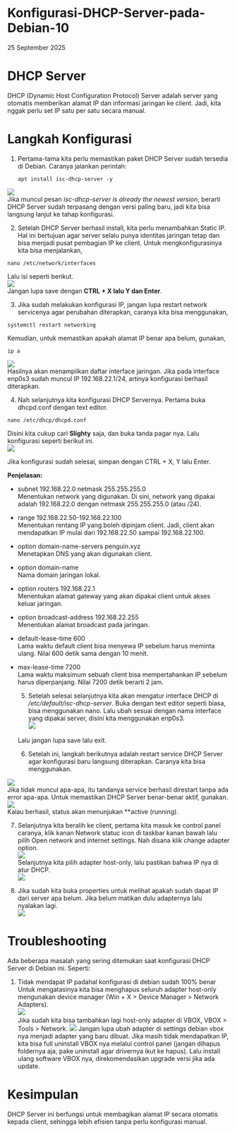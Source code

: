 # Konfigurasi-DHCP-Server-pada-Debian-10
25 September 2025  

# DHCP Server
  DHCP (Dynamic Host Configuration Protocol) Server adalah server yang otomatis memberikan alamat IP dan informasi jaringan ke client. Jadi, kita nggak perlu set IP satu per satu secara manual.  
    
# Langkah Konfigurasi  
  1. Pertama-tama kita perlu memastikan paket DHCP Server sudah tersedia di Debian. Caranya jalankan perintah:

         apt install isc-dhcp-server -y
![](IMAGES/)  
    Jika muncul pesan *isc-dhcp-server is already the newest version*, berarti DHCP Server sudah terpasang dengan versi paling baru, jadi kita bisa langsung lanjut ke tahap konfigurasi.  
      
  2. Setelah DHCP Server berhasil install, kita perlu menambahkan Static IP. Hal ini bertujuan agar server selalu punya identitas jaringan tetap dan bisa menjadi pusat pembagian IP ke client. Untuk mengkonfigurasinya kita bisa menjalankan,  

    nano /etc/network/interfaces
  Lalu isi seperti berikut.  
![](IMAGES/)  
  Jangan lupa save dengan **CTRL + X lalu Y dan Enter**.  
    
  3. Jika sudah melakukan konfigurasi IP, jangan lupa restart network servicenya agar perubahan diterapkan, caranya kita bisa menggunakan,  
    
    systemctl restart networking
  Kemudian, untuk memastikan apakah alamat IP benar apa belum, gunakan,  

    ip a
![](IMAGES/)  
  Hasilnya akan menampilkan daftar interface jaringan. Jika pada interface enp0s3 sudah muncul IP 192.168.22.1/24, artinya konfigurasi berhasil diterapkan.  
    
  4. Nah selanjutnya kita konfigurasi DHCP Servernya. Pertama buka dhcpd.conf dengan text editor.

    nano /etc/dhcp/dhcpd.conf
  Disini kita cukup cari **Slighty** saja, dan buka tanda pagar nya. Lalu konfigurasi seperti berikut ini.  
![](IMAGES/)  
  
  Jika konfigurasi sudah selesai, simpan dengan CTRL + X, Y lalu Enter.  
    
**Penjelasan:**
- subnet 192.168.22.0 netmask 255.255.255.0  
    Menentukan network yang digunakan. Di sini, network yang dipakai adalah 192.168.22.0 dengan netmask 255.255.255.0 (atau /24).  
- range 192.168.22.50-192.168.22.100  
    Menentukan rentang IP yang boleh dipinjam client. Jadi, client akan mendapatkan IP mulai dari 192.168.22.50 sampai 192.168.22.100.  
- option domain-name-servers penguin.xyz  
    Menetapkan DNS yang akan digunakan client.  
- option domain-name  
    Nama domain jaringan lokal.  
- option routers 192.168.22.1  
    Menentukan alamat gateway yang akan dipakai client untuk akses keluar jaringan.  
- option broadcast-address 192.168.22.255  
    Menentukan alamat broadcast pada jaringan.  
- default-lease-time 600  
    Lama waktu default client bisa menyewa IP sebelum harus meminta ulang. Nilai 600 detik sama dengan 10 menit.  
- max-lease-time 7200  
    Lama waktu maksimum sebuah client bisa mempertahankan IP sebelum harus diperpanjang. Nilai 7200 detik berarti 2 jam.  
  
  5. Setelah selesai selanjutnya kita akan mengatur interface DHCP di */etc/default/isc-dhcp-server*. Buka dengan text editor seperti biasa, bisa menggunakan nano. Lalu ubah sesuai dengan nama interface yang dipakai server, disini kita menggunakan enp0s3.   
![](IMAGES/)  
  
  Lalu jangan lupa save lalu exit.  

  6. Setelah ini, langkah berikutnya adalah restart service DHCP Server agar konfigurasi baru langsung diterapkan. Caranya kita bisa menggunakan.  
       
![](IMAGES/)  
     Jika tidak muncul apa-apa, itu tandanya service berhasil direstart tanpa ada error apa-apa. Untuk memastikan DHCP Server benar-benar aktif, gunakan.  
![](IMAGES/)  
     Kalau berhasil, status akan menunjukan **active (running).  
  
  7. Selanjutnya kita beralih ke client, pertama kita masuk ke control panel caranya, klik kanan Network statuc icon di taskbar kanan bawah lalu pilih Open network and internet settings. Nah disana klik change adapter option.  
![](IMAGES/)  
     Selanjutnya kita pilih adapter host-only, lalu pastikan bahwa IP nya di atur DHCP.  
![](IMAGES/)  
    
  8. Jika sudah kita buka properties untuk melihat apakah sudah dapat IP dari server apa belum. Jika belum matikan dulu adapternya lalu nyalakan lagi.  
![](IMAGES/)  

# Troubleshooting
  Ada beberapa masalah yang sering ditemukan saat konfigurasi DHCP Server di Debian ini. Seperti:  
  1. Tidak mendapat IP padahal konfigurasi di debian sudah 100% benar
       Untuk mengatasinya kita bisa menghapus seluruh adapter host-only mengunakan device manager (Win + X > Device Manager > Network Adapters).  
![](IMAGES/)  
       Jika sudah kita bisa tambahkan lagi host-only adapter di VBOX, VBOX > Tools > Network.
![](IMAGES/)
       Jangan lupa ubah adapter di settings debian vbox nya menjadi adapter yang baru dibuat.
     Jika masih tidak mendapatkan IP, kita bisa full uninstall VBOX nya melalui control panel (jangan dihapus foldernya aja, pake uninstall agar drivernya ikut ke hapus). Lalu install ulang software VBOX nya, direkomendasikan upgrade versi jika ada update.

# Kesimpulan
  DHCP Server ini berfungsi untuk membagikan alamat IP secara otomatis kepada client, sehingga lebih efisien tanpa perlu konfigurasi manual.
